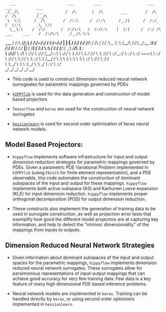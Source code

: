 
      ___                       ___         ___                     ___                       ___           ___     
     /__/\        ___          /  /\       /  /\        ___        /  /\                     /  /\         /__/\    
     \  \:\      /  /\        /  /::\     /  /::\      /__/|      /  /:/_                   /  /::\       _\_ \:\   
      \__\:\    /  /:/       /  /:/\:\   /  /:/\:\    |  |:|     /  /:/ /\  ___     ___    /  /:/\:\     /__/\ \:\  
  ___ /  /::\  /__/::\      /  /:/~/:/  /  /:/~/:/    |  |:|    /  /:/ /:/ /__/\   /  /\  /  /:/  \:\   _\_ \:\ \:\ 
 /__/\  /:/\:\ \__\/\:\__  /__/:/ /:/  /__/:/ /:/   __|__|:|   /__/:/ /:/  \  \:\ /  /:/ /__/:/ \__\:\ /__/\ \:\ \:\
 \  \:\/:/__\/    \  \:\/\ \  \:\/:/   \  \:\/:/   /__/::::\   \  \:\/:/    \  \:\  /:/  \  \:\ /  /:/ \  \:\ \:\/:/
  \  \::/          \__\::/  \  \::/     \  \::/       ~\~~\:\   \  \::/      \  \:\/:/    \  \:\  /:/   \  \:\ \::/ 
   \  \:\          /__/:/    \  \:\      \  \:\         \  \:\   \  \:\       \  \::/      \  \:\/:/     \  \:\/:/  
    \  \:\         \__\/      \  \:\      \  \:\         \__\/    \  \:\       \__\/        \  \::/       \  \::/   
     \__\/                     \__\/       \__\/                   \__\/                     \__\/         \__\/   





* This code is used to construct dimension reduced neural network surrogeates for parametric mappings governed by PDEs

* [`hIPPYlib`](https://github.com/hippylib/hippylib) is used for the data generation and construction of model based projectors

* `Tensorflow` and `keras` are used for the construction of neural network surrogates

* [`hessianlearn`](https://github.com/tomoleary/hessianlearn) is used for second order optimization of keras neural network models.


## Model Based Projectors:

* `hippyflow` implements software infrastructure for input and output dimension reduction strategies for parametric mappings governed by PDEs. Given a parametric PDE Variational Problem implemented in `hIPPYlib` (using `FEniCS` for finite element representation), and a PDE observable, this code automates the construction of dominant subspaces of the input and output for these mappings. `hippyflow` implements both active subspace (AS) and Karhunen Loeve expansion (KLE) for input dimension reduction. `hippyflow` implements proper orthogonal decomposition (POD) for output dimension reduction.

* These constructs also implement the generation of training data to be used in surrogate construction, as well as projection error tests that exemplify how good the different model projectors are at capturing key information, and help to detect the "intrinsic dimensionality" of the mappings from inputs to outputs.

## Dimension Reduced Neural Network Strategies

* Given information about dominant subspaces of the input and output spaces for the parametric mappings, `hippyflow` implements dimension reduced neural network surrogates. These surrogates allow for parsimonious representations of input-output mappings that can achieve good accuracy for very few training data. Few data is a key feature of many high dimensional PDE based inference problems. 

* Neural network models are implemented in `keras`. Training can be handled directly by `keras`, or using second order optimizers implemented in `hessianlearn`.